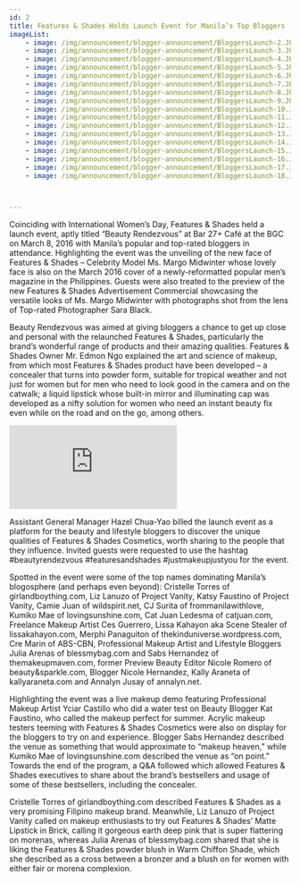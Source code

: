 ```yaml
---
id: 2
title: Features & Shades Holds Launch Event for Manila’s Top Bloggers
imageList:
    - image: /img/announcement/blogger-announcement/BloggersLaunch-2.JPG
    - image: /img/announcement/blogger-announcement/BloggersLaunch-3.JPG
    - image: /img/announcement/blogger-announcement/BloggersLaunch-4.JPG
    - image: /img/announcement/blogger-announcement/BloggersLaunch-5.JPG
    - image: /img/announcement/blogger-announcement/BloggersLaunch-6.JPG
    - image: /img/announcement/blogger-announcement/BloggersLaunch-7.JPG
    - image: /img/announcement/blogger-announcement/BloggersLaunch-8.JPG
    - image: /img/announcement/blogger-announcement/BloggersLaunch-9.JPG
    - image: /img/announcement/blogger-announcement/BloggersLaunch-10.JPG
    - image: /img/announcement/blogger-announcement/BloggersLaunch-11.JPG
    - image: /img/announcement/blogger-announcement/BloggersLaunch-12.JPG
    - image: /img/announcement/blogger-announcement/BloggersLaunch-13.JPG
    - image: /img/announcement/blogger-announcement/BloggersLaunch-14.JPG
    - image: /img/announcement/blogger-announcement/BloggersLaunch-15.JPG
    - image: /img/announcement/blogger-announcement/BloggersLaunch-16.JPG
    - image: /img/announcement/blogger-announcement/BloggersLaunch-17.JPG
    - image: /img/announcement/blogger-announcement/BloggersLaunch-18.JPG



---
```


Coinciding with International Women’s Day, Features & Shades held a launch event, aptly titled “Beauty Rendezvous” at Bar 27+ Café at the BGC on March 8, 2016 with Manila’s popular and top-rated bloggers in attendance.  Highlighting the event was the unveiling of the  new face of Features & Shades – Celebrity Model Ms. Margo Midwinter whose lovely face is also on the March 2016 cover of  a newly-reformatted popular men’s magazine in the Philippines.    Guests were also treated to the preview of the new Features & Shades Advertisement Commercial showcasing the versatile looks of Ms. Margo Midwinter with photographs shot from the lens of Top-rated Photographer Sara Black. 

Beauty Rendezvous was aimed at giving bloggers a chance to get up close and personal with the relaunched Features & Shades, particularly the brand’s wonderful range of products and their amazing qualities.  Features & Shades Owner Mr. Edmon Ngo explained the art and science of makeup, from which most Features & Shades product have been developed – a concealer that turns into powder form, suitable for tropical weather and not just for women but for men who need to look good in the camera and on the catwalk; a liquid lipstick whose built-in mirror and illuminating cap was developed as a nifty solution for women who need an instant beauty fix even while on the road and on the go, among others. 

<section id="video-section">
    <div class="video-container">
        <iframe src="https://www.youtube.com/embed/TUwS7UZAWHo?rel=0" frameborder="0" webkitallowfullscreen mozallowfullscreen allowfullscreen></iframe>
    </div>
</section>

Assistant General Manager Hazel Chua-Yao billed the launch event as a platform for the beauty and lifestyle bloggers to discover the unique qualities of Features & Shades Cosmetics, worth sharing to the people that they influence.   Invited guests were requested to use the hashtag #beautyrendezvous #featuresandshades #justmakeupjustyou for the event.  

Spotted in the event were some of the top names dominating Manila’s blogosphere (and perhaps even beyond): Cristelle Torres of girlandboything.com, Liz Lanuzo of Project Vanity, Katsy Faustino of Project Vanity, Camie Juan of wildspirit.net, CJ Surita of frommanilawithlove, Kumiko Mae of lovingsunshine.com, Cat Juan Ledesma of catjuan.com, Freelance Makeup Artist Ces Guerrero, Lissa Kahayon aka Scene Stealer of lissakahayon.com, Merphi Panaguiton of thekinduniverse.wordpress.com, Cre Marin of ABS-CBN, Professional Makeup Artist and Lifestyle Bloggers Julia Arenas of blessmybag.com and Sabs Hernandez of themakeupmaven.com, former Preview Beauty Editor Nicole Romero of beauty&sparkle.com, Blogger Nicole Hernandez, Kally Araneta of kallyaraneta.com and Annalyn Jusay of annalyn.net. 

Highlighting the event was a live makeup demo featuring Professional Makeup Artist Yciar Castillo who did a water test on Beauty Blogger Kat Faustino, who called the makeup perfect for summer.   Acrylic makeup testers teeming with Features & Shades Cosmetics were also on display for the bloggers to try on and experience.  Blogger Sabs Hernandez described the venue as something that would approximate to “makeup heaven,” while Kumiko Mae of lovingsunshine.com described the venue as “on point.”  Towards the end of the program, a Q&A followed which allowed Features & Shades executives to share about the brand’s bestsellers and usage of some of these bestsellers, including the concealer.   

Cristelle Torres of girlandboything.com described Features & Shades as a very promising Filipino makeup brand.  Meanwhile, Liz Lanuzo of Project Vanity called on makeup enthusiasts to try out Features & Shades’ Matte Lipstick in Brick, calling it gorgeous earth deep pink that is super flattering on morenas, whereas Julia Arenas of blessmybag.com shared that she is liking the Features & Shades powder blush in Warm Chiffon Shade, which she described as a cross between a bronzer and a blush on for women with either fair or morena complexion. 
